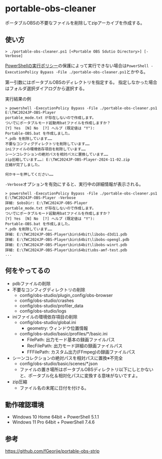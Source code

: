 # portable-obs-cleaner
ポータブルOBSの不要なファイルを削除してzipアーカイブを作成する。

## 使い方
```
> ./portable-obs-cleaner.ps1 [<Portable OBS Sdutio Directory>] [-Verbose]
```
[PowerShellの実行ポリシー](https://learn.microsoft.com/ja-jp/PowerShell/module/microsoft.PowerShell.core/about/about_execution_policies?view=PowerShell-7.4)の保護によって実行できない場合は`PowerShell -ExecutionPolicy Bypass -File ./portable-obs-cleaner.ps1`とかやる。

第一引数にはポータブルOBSのディレクトリを指定する。
指定しなかった場合はフォルダ選択ダイアログから選択する。

実行結果の例
```
> powershell -ExecutionPolicy Bypass -File ./portable-obs-cleaner.ps1 E:\TWC2024JP-OBS-Player
portable_mode.txt が存在しないので作成します。
ついでにポータブルモード起動用batファイルを作成しますか？
[Y] Yes  [N] No  [?] ヘルプ (既定値は "Y"):
Portable-OBS.bat を作成しました。
*.pdb を削除しています……
不要なコンフィグディレクトリを削除しています……
iniファイルの環境依存項目を削除しています……
シーンコレクションの絶対パスを相対パスに置換しています……
zip圧縮しています……: E:\TWC2024JP-OBS-Player-2024-11-02.zip
圧縮が完了しました。

何かキーを押してください……
```

`-Verbose`オプションを有効にすると、実行中の詳細情報が表示される。
```
> powershell -ExecutionPolicy Bypass -File ./portable-obs-cleaner.ps1 E:\TWC2024JP-OBS-Player -Verbose
詳細: $obsDir: E:\TWC2024JP-OBS-Player
portable_mode.txt が存在しないので作成します。
ついでにポータブルモード起動用batファイルを作成しますか？
[Y] Yes  [N] No  [?] ヘルプ (既定値は "Y"):
Portable-OBS.bat を作成しました。
*.pdb を削除しています……
詳細: E:\TWC2024JP-OBS-Player\bin\64bit\libobs-d3d11.pdb
詳細: E:\TWC2024JP-OBS-Player\bin\64bit\libobs-opengl.pdb
詳細: E:\TWC2024JP-OBS-Player\bin\64bit\libobs-winrt.pdb
詳細: E:\TWC2024JP-OBS-Player\bin\64bit\obs-amf-test.pdb
...
```

## 何をやってるの
- pdbファイルの削除
- 不要なコンフィグディレクトリの削除
  - config/obs-studio/plugin_config/obs-browser
  - config/obs-studio/crashes
  - config/obs-studio/profiler_data
  - config/obs-studio/logs
- iniファイルの環境依存項目の削除
  - config/obs-studio/global.ini
    - geometry: ウィンドウ位置情報
  - config/obs-studio/basic/profiles/*/basic.ini
    - FilePath: 出力モード基本の録画ファイルパス
    - RecFilePath: 出力モード詳細の録画ファイルパス
    - FFFilePath: カスタム出力(FFmpeg)の録画ファイルパス
- シーンコレクションの絶対パスを相対パスに置換※不完全
  - config/obs-studio/basic/scenes/*.json
  - ファイルの置き場所はポータブルOBSディレクトリ以下にしとかないと、ポータブル化＆相対化パスに変換する意味がないですよ。
- zip圧縮
  - ファイル名の末尾に日付を付ける。

## 動作確認環境
- Windows 10 Home 64bit + PowerShell 5.1.1
- Windows 11 Pro 64bit + PowerShell 7.4.6

## 参考
https://github.com/fGeorjje/portable-obs-strip
